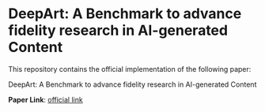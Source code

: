 # DeepArt: A Benchmark to advance fidelity research in AI-generated Content

This repository contains the official implementation of the following paper:

DeepArt: A Benchmark to advance fidelity research in AI-generated Content

<strong>Paper Link</strong>: <a href="" rel="nofollow">official link</a>

